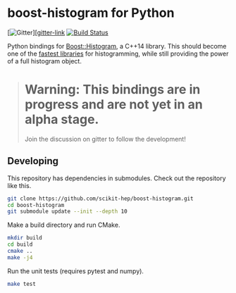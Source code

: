 # boost-histogram for Python

[![Gitter][gitter-badge]][[gitter-link]
[![Build Status][azure-badge]][azure-link]

Python bindings for [Boost::Histogram][], a C++14 library. This should become one of the [fastest libraries][] for histogramming, while still providing the power of a full histogram object.

> # Warning: This bindings are in progress and are not yet in an alpha stage.
>
> Join the discussion on gitter to follow the development!

[Boost::Histogram]:  https://www.boost.org/doc/libs/develop/libs/histogram/doc/html/index.html 
[fastest libraries]: https://iscinumpy.gitlab.io/post/histogram-speeds-in-python/

## Developing

This repository has dependencies in submodules. Check out the repository like this.

```bash
git clone https://github.com/scikit-hep/boost-histogram.git
cd boost-histogram
git submodule update --init --depth 10
```

Make a build directory and run CMake.

```bash
mkdir build
cd build
cmake ..
make -j4
```

Run the unit tests (requires pytest and numpy).

```bash
make test
```

[gitter-badge]: https://badges.gitter.im/HSF/PyHEP-histogramming.svg
[gitter-link]:  https://gitter.im/HSF/PyHEP-histogramming?utm_source=badge&utm_medium=badge&utm_campaign=pr-badge
[azure-badge]:  https://dev.azure.com/scikit-hep/boost-histogram/_apis/build/status/scikit-hep.boost-histogram?branchName=develop
[azure-link]:   https://dev.azure.com/scikit-hep/boost-histogram/_build/latest?definitionId=2&branchName=develop
